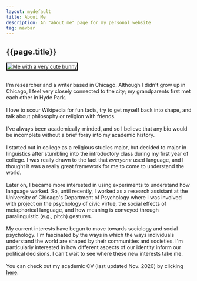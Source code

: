 ```yaml
---
layout: mydefault
title: About Me
description: An "about me" page for my personal website
tag: navbar
---
```

<h2>{{page.title}}</h2>
<div class="row">
  <div class="column1">
    <p style="text-align: center; font-size: 12px;"> </p>
      <img src="../content/bunny.jpeg" alt="Me with a very cute bunny" style="max-width:80%; border:2px solid black;">
      <div class="mobilecont">
        <br>
        <div class="mobileblock"></div>
        <div class="mobileblock"></div>
        <div class="mobileblock"></div>
        <div class="mobileblock"></div>
        <div class="mobileblock"></div>
      </div>
  </div>
  <div class="column2">
  <p class="main">
    I'm researcher and a writer based in Chicago. Although I didn't grow up in Chicago, I feel very closely connected to the city; my grandparents first met each other in Hyde Park.
    <br><br>
    I love to scour Wikipedia for fun facts, try to get myself back into shape, and talk about philosophy or religion with friends.
    <br><br>
    I've always been academically-minded, and so I believe that any bio would be incomplete without a brief foray into my academic history.
    <br><br>
    I started out in college as a religious studies major, but decided to major in linguistics after stumbling into the introductory class
    during my first year of college. I was really drawn to the fact that <i>everyone</i> used language, and I thought it was a really great framework for me to come to understand the world.
    <br><br>
    Later on, I became more interested in using experiments to understand how language worked.
    So, until recently, I worked as a research assistant at the University of Chicago's
    Department of Psychology where I was involved with project on the psychology of civic virtue,
    the social effects of metaphorical language, and how meaning is conveyed through paralinguistic
    (e.g., pitch) gestures.
    <br><br>
    My current interests have begun to move towards sociology and social psychology.
    I'm fascinated by the ways in which the ways individuals understand the world are shaped by their communities and societies.
    I'm particularly interested in how different aspects of our identity inform our political decisions.
    I can't wait to see where these new interests take me.
    <br><br>
    You can check out my academic CV (last updated Nov. 2020) by clicking <a href="/academics/cv.html">here</a>.
    </p>
</div>

